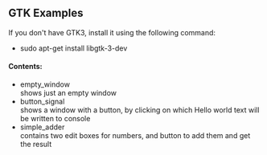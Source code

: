 ## GTK Examples

If you don't have GTK3, install it using the following command:
- sudo apt-get install libgtk-3-dev

#### Contents:
- empty_window\
    shows just an empty window
- button_signal\
    shows a window with a button, by clicking on which Hello world text will be written to console
- simple_adder\
    contains two edit boxes for numbers, and button to add them and get the result